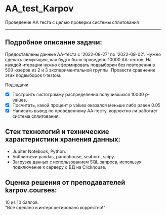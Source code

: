 # AA_test_Karpov
 Проведение АА теста с целью проверки системы сплитования
_______
## Подробное описание задачи:
Предоставлены данные АА-теста с '2022-08-27' по '2022-09-02'. Нужно сделать симуляцию, как будто было проведено 10000 АА-тестов. На каждой итерации нужно сформировать подвыборки без повторения в 500 юзеров из 2 и 3 экспериментальной группы. Провести сравнение этих подвыборок t-testом.  

Подзадачи:
- [X] Построить гистограмму распределения получившихся 10000 p-values.
- [X] Посчитать, какой процент p values оказался меньше либо равен 0.05
- [X] Написать вывод по проведенному АА-тесту, корректно ли работает система сплитования.

## Стек технологий и технические характеристики хранения данных:
- Jupiter Notebook, Python.
- Библиотеки pandas, pandahouse, seaborn, scipy.
- Загрузка данных с использованием SQL запроса, используя подключение к серверу с БД на Clickhouse.

## Оценка решения от преподавателей karpov.courses:
10 из 10 баллов.  
"Все сделано и интерпретировано корректно!"

